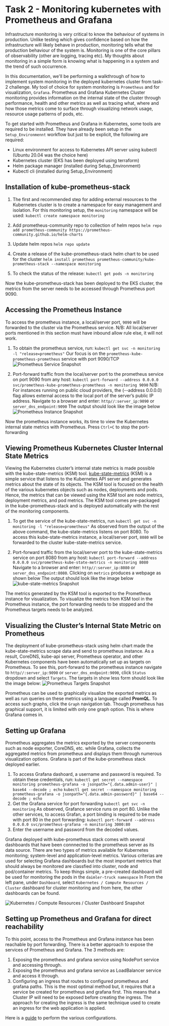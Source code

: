 # Task 2 - Monitoring kubernetes with Prometheus and Grafana

Infrastructure monitoring is very critical to know the behaviour of systems in production. Unlike testing which gives confidence based on how the infrastructure will likely behave in production, monitoring tells what the production behaviour of the system is. Monitoring is one of the core pillars of observability (other are logging, tracing etc). My thoughts about monitoring in a simple form is knowing what is happening in a system and the trend of such occurrence. 

In this documentation, we'll be performing a walkthrough of how to implement system monitoring in the deployed kubernetes cluster from task-2 challenge. My tool of choice for system monitoring is `Prometheus` and for visualization, `Grafana`. Prometheus and Grafana Kubernetes Cluster monitoring provides information on the internal state of the cluster through performance, health and other metrics as well as tracing what, where and how those metrics come to surface through visualizing network usage, resource usage patterns of pods, etc.

To get started with Prometheus and Grafana in Kubernetes, some tools are required to be installed. They have already been setup in the `Setup_Environmennt` workflow but just to be explicit, the following are required:
- Linux environment for access to Kubernetes API server using kubectl (Ubuntu 20.04 was the choice here)
- Kubernetes cluster (EKS has been deployed using terraform)
- Helm package manager (installed during Setup_Environment)
- Kubectl cli (installed during Setup_Environment)


## Installation of kube-prometheus-stack
1. The first and recommended step for adding external resources to the Kubernetes cluster is to create a namespace for easy management and isolation. For this monitoring setup, the `monitoring` namespace will be used:
`kubectl create namespace monitoring`

2. Add prometheus-community repo to collection of helm repos
`helm repo add prometheus-community https://prometheus-community.github.io/helm-charts`

3. Update helm repos
`helm repo update`

4. Create a release of the kube-prometheus-stack helm chart to be used for the cluster
`helm install prometheus prometheus-community/kube-prometheus-stack --namespace monitoring`

5. To check the status of the release:
`kubectl get pods -n monitoring`

Now the kube-prometheus-stack has been deployed to the EKS cluster, the metrics from the server needs to be accessed through Prometheus port 9090.

## Accessing the Prometheus Instance
To access the prometheus instance, a local/server port, `9090` will be forwarded to the cluster via the Prometheus service.
N/B: All local/server ports mentioned in this section must have inbound allow rule else, it will not work.

1. To obtain the prometheus service, run:
`kubectl get svc -n monitoring -l "release=prometheus"`
Our focus is on the `prometheus-kube-prometheus-prometheus` service with port 9090/TCP
![Prometheus Service Snapshot](https://github.com/Wach-E/tblx-SRE-Challenge-Emmanuel-Wachukwu/blob/develop/Task%202%20-%20Documentation/images/prometheus-service.png)

2. Port-forward traffic from the local/server port to the prometheus service on port 9090 from any host:
`kubectl port-forward --address 0.0.0.0 svc/prometheus-kube-prometheus-prometheus -n monitoring 9090`
N/B: For instances running on public cloud providers, the (--address 0.0.0.0) flag allows external access to the local port of the server’s public IP address.
Navigate to a browser and enter: `http//:server_ip:9090` or `server_dns_endpoint:9090`
The output should look like the image below
![Prometheus Instance Snapshot](https://github.com/Wach-E/tblx-SRE-Challenge-Emmanuel-Wachukwu/blob/develop/Task%202%20-%20Documentation/images/prometheus-instance.png)

Now the prometheus instance works, its time to view the Kubernetes internal state metrics with Prometheus. Press `Ctrl+C` to stop the port-forwarding


## Viewing Prometheus Kubernetes Cluster Internal State Metrics
Viewing the Kubernetes cluster’s internal state metrics is made possible with the kube-state-metrics (KSM) tool. [kube-state-metrics](https://github.com/kubernetes/kube-state-metrics) (KSM) is a simple service that listens to the Kubernetes API server and generates metrics about the state of its objects. The KSM tool is focused on the health of the various kubernetes objects such as nodes, deployments and pods. Hence, the metrics that can be viewed using the KSM tool are node metrics, deployment metrics, and pod metrics.
The KSM tool comes pre-packaged in the kube-prometheus-stack and is deployed automatically with the rest of the monitoring components. 

1. To get the service of the kube-state-metrics, run
`kubectl get svc -n monitoring -l "release=prometheus"`
As observed from the output of the above command, the kube-state-metrics listens on port 8080. To access this kube-state-metrics instance, a local/server port, `8080` will be forwarded to the cluster kube-state-metrics service.

2. Port-forward traffic from the local/server port to the kube-state-metrics service on port 8080 from any host:
`kubectl port-forward --address 0.0.0.0 svc/prometheus-kube-state-metrics -n monitoring 8080`
Navigate to a browser and enter: `http//:server_ip:8080` or `server_dns_endpoint:8080`. Clicking on `metrics` produces a webpage as shown below
The output should look like the image below
![kube-state-metrics Snapshot](https://github.com/Wach-E/tblx-SRE-Challenge-Emmanuel-Wachukwu/blob/develop/Task%202%20-%20Documentation/images/kube-state-metrics-instance.png)

The metrics generated by the KSM tool is exported to the Prometheus instance for visualization. To visualize the metrics from KSM tool in the Prometheus instance, the port forwarding needs to be stopped and the Prometheus targets needs to be analyzed.

## Visualizing the Cluster’s Internal State Metric on Prometheus
The deployment of kube-prometheus-stack using helm chart made the kube-state-metrics scrape data and send to prometheus instance. As a result, CoreDNS, kube-api server, Prometheus operator, and other Kubernetes components have been automatically set up as targets on Prometheus. 
To see this, port-forward to the prometheus instance navigate to `http//:server_ip:9090` or `server_dns_endpoint:9090`, click `Status` dropdown and select `Targets`. The targets in show less form should look like the image below:
![Prometheus Targets Snapshot](https://github.com/Wach-E/tblx-SRE-Challenge-Emmanuel-Wachukwu/blob/develop/Task%202%20-%20Documentation/images/prometheus-targets.png)

Prometheus can be used to graphically visualize the exported metrics as well as run queries on these metrics using a language called **PromQL**. To access such graphs, click the `Graph` navigation tab. Though prometheus has graphical support, it is limited with only one graph option. This is where Grafana comes in.


## Setting up Grafana
Prometheus aggregates the metrics exported by the server components such as node exporter, CoreDNS, etc. while Grafana, collects the aggregated metrics from prometheus and displays them through numerous visualization options. Grafana is part of the kube-prometheus stack deployed earlier. 

1. To access Grafana dashoard, a username and password is required. To obtain these credentials, run:
`kubectl get secret --namespace monitoring prometheus-grafana -o jsonpath="{.data.admin-user}" | base64 --decode ; echo`
`kubectl get secret --namespace monitoring prometheus-grafana -o jsonpath="{.data.admin-password}" | base64 --decode ; echo`
2. Get the Grafana service for port forwarding 
`kubectl get svc -n monitoring`
As observed, Grafance service runs on port 80. Unlike the other services, to access Grafan, a port binding is required to be made with port 80 in the port forwarding:
`kubectl port-forward --address 0.0.0.0 svc/prometheus-grafana -n monitoring 3000:80`
3. Enter the username and password from the decoded values.

Grafana deployed with kube-prometheus stack comes with several dashboards that have been connnected to the prometheus server as its data source. There are two types of metrics available for Kubernetes monitoring; system-level and application-level metrics. Various criterias are used for selecting Grafana dashboards but the most important metrics that should always be monitored are classfied into cluster, node and pod/container metrics. To keep things simple, a pre-created dashboard will be used for monitoring the pods in the `daimler-truck namespace`
In From the left pane, under `Dashboard`, select `Kubernetes / Compute Resources / Cluster` dashboard for cluster monitoring and from here, the other dashboards can be found.

![Kubernetes / Compute Resources / Cluster Dashboard Snapshot](https://github.com/Wach-E/tblx-SRE-Challenge-Emmanuel-Wachukwu/blob/develop/Task%202%20-%20Documentation/images/kubernetes-cluster-grafana-dashboard.png)


## Setting up Prometheus and Grafana for direct reachability
To this point, access to the Prometheus and Grafana instance has been reachable by port forwarding. There is a better approach to expose the services of Prometheus and Grafana. The 3 methods are:
1. Exposing the prometheus and grafana service using NodePort service and accessing through.
2. Exposing the prometheus and grafana service as LoadBalancer service and access it through.
3. Configuring an ingress that routes to configured prometheus and grafana paths. This is the most optimal method but, it requires that a service be created for prometheus and grafana first. This means that a Cluster IP will need to be exposed before creating the ingress. The approach for creating the ingress is the same technique used to create an ingress for the web application is applied. 

Here is a [guide](https://github.com/prometheus-operator/prometheus-operator/blob/main/Documentation/user-guides/exposing-prometheus-and-alertmanager.md) to perform the various configurations.